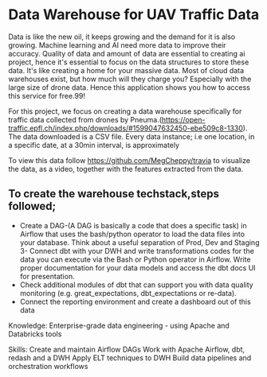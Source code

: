 # Data Warehouse for UAV Traffic Data
Data is like the new oil, it keeps growing and the demand for it is also growing. Machine learning and AI need more data to improve their accuracy. Quality of data and amount of data are essential to creating ai project, hence it's essential to focus on the data structures to store these data. It's like creating a home for your massive data. Most of cloud data warehouses exist, but how much will they charge you? Especially with the large size of drone data. Hence this application shows you how to access this service for free.99!

For this project, we focus on creating a data warehouse specifically for traffic data collected from drones by Pneuma.(https://open-traffic.epfl.ch/index.php/downloads/#1599047632450-ebe509c8-1330). The data downloaded is a CSV file. Every data instance; i.e one location, in a specific date, at a 30min interval, is approximately 



To view this data follow https://github.com/MegCheppy/travia to visualize the data, as a video, together with the features extracted from the data.


## To create the warehouse techstack,steps followed;
- Create a DAG-(A DAG is basically a code that does a specific task) in Airflow that uses the bash/python operator to load the data files into your database. Think about a useful separation of Prod, Dev and Staging
3- Connect dbt with your DWH and write transformations codes for the data you can execute via the Bash or Python operator in Airflow. Write proper documentation for your data models and access the dbt docs UI for presentation. 
- Check additional modules of dbt that can support you with data quality monitoring (e.g. great_expectations, dbt_expectations or re-data). 
- Connect the reporting environment and create a dashboard out of this data



Knowledge:
Enterprise-grade data engineering - using Apache and Databricks tools

Skills:
Create and maintain Airflow DAGs
Work with Apache Airflow, dbt, redash  and a DWH
Apply ELT techniques to DWH
Build data pipelines and orchestration workflows


